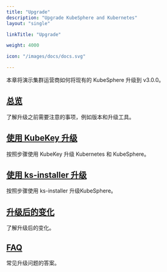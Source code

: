```yaml
---
title: "Upgrade"
description: "Upgrade KubeSphere and Kubernetes"
layout: "single"

linkTitle: "Upgrade"

weight: 4000

icon: "/images/docs/docs.svg"

---
```


本章将演示集群运营商如何将现有的 KubeSphere 升级到 v3.0.0。

## [总览](../upgrade/upgrade-overview/)

了解升级之前需要注意的事项，例如版本和升级工具。

## [使用 KubeKey 升级](../upgrade/upgrade-with-kubekey/)

按照步骤使用 KubeKey 升级 Kubernetes 和 KubeSphere。

## [使用 ks-installer 升级](../upgrade/upgrade-with-ks-installer/)

按照步骤使用 ks-installer 升级KubeSphere。

## [升级后的变化](../upgrade/what-changed/)

了解升级后的变化。

## [FAQ](../upgrade/upgrade-faq/)

常见升级问题的答案。
